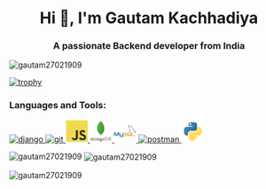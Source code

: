 <h1 align="center">Hi 👋, I'm Gautam Kachhadiya</h1>
<h3 align="center">A passionate Backend developer from India</h3>

<p align="left"> <img src="https://komarev.com/ghpvc/?username=gautam27021909&label=Profile%20views&color=0e75b6&style=flat" alt="gautam27021909" /> </p>

[![trophy](https://github-profile-trophy.vercel.app/?username=gautam27021909)](https://github.com/ryo-ma/github-profile-trophy)

<p align="left">
</p>

<h3 align="left">Languages and Tools:</h3>
<p align="left"><a href="https://www.djangoproject.com/" target="_blank" rel="noreferrer"> <img src="https://cdn.worldvectorlogo.com/logos/django.svg" alt="django" width="40" height="40"/> </a> <a href="https://git-scm.com/" target="_blank" rel="noreferrer"> <img src="https://www.vectorlogo.zone/logos/git-scm/git-scm-icon.svg" alt="git" width="40" height="40"/> </a> <a href="https://developer.mozilla.org/en-US/docs/Web/JavaScript" target="_blank" rel="noreferrer"> <img src="https://raw.githubusercontent.com/devicons/devicon/master/icons/javascript/javascript-original.svg" alt="javascript" width="40" height="40"/> </a> <a href="https://www.mongodb.com/" target="_blank" rel="noreferrer"> <img src="https://raw.githubusercontent.com/devicons/devicon/master/icons/mongodb/mongodb-original-wordmark.svg" alt="mongodb" width="40" height="40"/> </a> <a href="https://www.mysql.com/" target="_blank" rel="noreferrer"> <img src="https://raw.githubusercontent.com/devicons/devicon/master/icons/mysql/mysql-original-wordmark.svg" alt="mysql" width="40" height="40"/> </a> <a href="https://postman.com" target="_blank" rel="noreferrer"> <img src="https://www.vectorlogo.zone/logos/getpostman/getpostman-icon.svg" alt="postman" width="40" height="40"/> </a> <a href="https://www.python.org" target="_blank" rel="noreferrer"> <img src="https://raw.githubusercontent.com/devicons/devicon/master/icons/python/python-original.svg" alt="python" width="40" height="40"/> </a> </p>

<p><img align="left" src="https://github-readme-stats.vercel.app/api/top-langs?username=gautam27021909&show_icons=true&locale=en&layout=compact" alt="gautam27021909" /></p>

<p>&nbsp;<img align="center" src="https://github-readme-stats.vercel.app/api?username=gautam27021909&show_icons=true&locale=en" alt="gautam27021909" /></p>

<p><img align="center" src="https://github-readme-streak-stats.herokuapp.com/?user=gautam27021909&" alt="gautam27021909" /></p>

